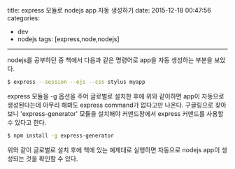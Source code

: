 title: express 모듈로 nodejs app 자동 생성하기
date: 2015-12-18 00:47:56
categories:
- dev
- nodejs
tags: [express,node,nodejs]
---
nodejs를 공부하던 중 책에서 다음과 같은 명령어로 app을 자동 생성하는 부분을 보았다.

``` bash
$ express --session --ejs --css stylus myapp
```
<!-- more -->
express 모듈을 -g 옵션을 주어 글로벌로 설치한 후에 위와 같이하면 app이 자동으로 생성된다는데 아무리 해봐도 express command가 없다고만 나온다.
구글링으로 찾아보니 'express-generator' 모듈을 설치해야 커맨드창에서 express 커맨드를 사용할 수 있다고 한다.
``` bash
$ npm install -g express-generator
```
위와 같이 글로벌로 설치 후에 책에 있는 예제대로 실행하면 자동으로 nodejs app이 생성되는 것을 확인할 수 있다.
